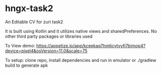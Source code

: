 # hngx-task2
An Editable CV for zuri task2

It is built using Kotlin and it utilizes native views and sharedPreferences. No other third party packages or libraries used

To View demo:
https://appetize.io/app/kceekaq7hmticytvyfj7bimop4?device=pixel4&osVersion=11.0&scale=75

To setup:
clone repo, install dependencies and run in emulator or ./gradlew build to generate apk

